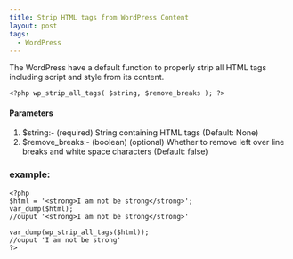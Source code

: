 ```yaml
---
title: Strip HTML tags from WordPress Content
layout: post
tags:
  - WordPress
---
```


The WordPress have a default function to properly strip all HTML tags including script and style from its content.

	<?php wp_strip_all_tags( $string, $remove_breaks ); ?>


#### Parameters

1. $string:- (required) String containing HTML tags (Default: None)
2. $remove_breaks:- (boolean) (optional) Whether to remove left over line breaks and white space characters (Default: false)


### example:

	<?php
	$html = '<strong>I am not be strong</strong>';
	var_dump($html);
	//ouput '<strong>I am not be strong</strong>'

	var_dump(wp_strip_all_tags($html));
	//ouput 'I am not be strong'
	?>
